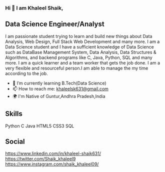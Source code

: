 ### Hi 👋 I am Khaleel Shaik,
## Data Science Engineer/Analyst

I am passionate student trying to learn and build new things about Data Analysis, Web Design, Full Stack Web Development and many more. I am a Data Science student and I have a sufficient knowledge of Data Science such as DataBase Management System, Data Analysis, Data Structures & Algorithms, and backend programs like C, Java, Python, SQL and many more. I am a quick learner and a team worker that gets the job done. I am a very flexible and resourceful person.I am able to manage the my time according to the job.

* 🌱 I’m currently learning B.Tech(Data Science) <br>
* 📫 How to reach me: khaleelsk631@gmail.com <br>
* 🌍 I'm Native of Guntur,Andhra Pradesh,India <br>

## Skills
Python   C    Java    HTML5     CSS3    SQL

## Social
https://www.linkedin.com/in/khaleel-shaik631/
https://twitter.com/Shaik_khaleel9
https://www.instagram.com/shaik_khaleel09/

